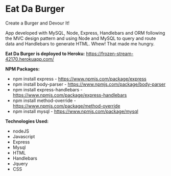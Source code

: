 # Eat Da Burger

Create a Burger and Devour It!

App developed with MySQL, Node, Express, Handlebars and ORM following the MVC design pattern and using Node and MySQL to query and route data and Handlebars to generate HTML. Whew! That made me hungry.

<b>Eat Da Burger is deployed to Heroku:</b> https://frozen-stream-42170.herokuapp.com/


<b>NPM Packages:</b>
- npm install express - https://www.npmjs.com/package/express
- npm install body-parser - https://www.npmjs.com/package/body-parser
- npm install express-handlebars - https://www.npmjs.com/package/express-handlebars
- npm install method-override - https://www.npmjs.com/package/method-override
- npm install mysql - https://www.npmjs.com/package/mysql


<b>Technologies Used:</b>
- nodeJS
- Javascript
- Express
- Mysql
- HTML
- Handlebars
- Jquery
- CSS